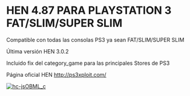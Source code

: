 # HEN 4.87 PARA PLAYSTATION 3 FAT/SLIM/SUPER SLIM

Compatible con todas las consolas PS3 ya sean FAT/SLIM/SUPER SLIM

Última versión HEN 3.0.2 

Incluido fix del category_game para las principales Stores de PS3

Página oficial HEN http://ps3xploit.com/

[![hc-jsOBML_c](https://i.imgur.com/hc-jsOBML_c.png)](https://youtu.be/hc-jsOBML_c)

